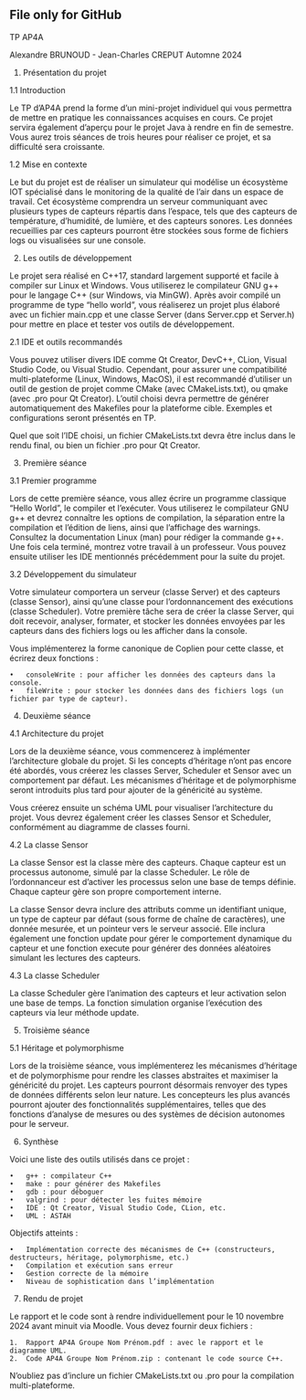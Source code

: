 ## File only for GitHub

TP AP4A

Alexandre BRUNOUD - Jean-Charles CREPUT
Automne 2024

1. Présentation du projet

1.1 Introduction

Le TP d’AP4A prend la forme d’un mini-projet individuel qui vous permettra de mettre en pratique les connaissances acquises en cours. Ce projet servira également d’aperçu pour le projet Java à rendre en fin de semestre.
Vous aurez trois séances de trois heures pour réaliser ce projet, et sa difficulté sera croissante.

1.2 Mise en contexte

Le but du projet est de réaliser un simulateur qui modélise un écosystème IOT spécialisé dans le monitoring de la qualité de l’air dans un espace de travail. Cet écosystème comprendra un serveur communiquant avec plusieurs types de capteurs répartis dans l’espace, tels que des capteurs de température, d’humidité, de lumière, et des capteurs sonores.
Les données recueillies par ces capteurs pourront être stockées sous forme de fichiers logs ou visualisées sur une console.

2. Les outils de développement

Le projet sera réalisé en C++17, standard largement supporté et facile à compiler sur Linux et Windows. Vous utiliserez le compilateur GNU g++ pour le langage C++ (sur Windows, via MinGW).
Après avoir compilé un programme de type “hello world”, vous réaliserez un projet plus élaboré avec un fichier main.cpp et une classe Server (dans Server.cpp et Server.h) pour mettre en place et tester vos outils de développement.

2.1 IDE et outils recommandés

Vous pouvez utiliser divers IDE comme Qt Creator, DevC++, CLion, Visual Studio Code, ou Visual Studio. Cependant, pour assurer une compatibilité multi-plateforme (Linux, Windows, MacOS), il est recommandé d’utiliser un outil de gestion de projet comme CMake (avec CMakeLists.txt), ou qmake (avec <projet>.pro pour Qt Creator).
L’outil choisi devra permettre de générer automatiquement des Makefiles pour la plateforme cible. Exemples et configurations seront présentés en TP.

Quel que soit l’IDE choisi, un fichier CMakeLists.txt devra être inclus dans le rendu final, ou bien un fichier <projet>.pro pour Qt Creator.

3. Première séance

3.1 Premier programme

Lors de cette première séance, vous allez écrire un programme classique “Hello World”, le compiler et l’exécuter.
Vous utiliserez le compilateur GNU g++ et devrez connaître les options de compilation, la séparation entre la compilation et l’édition de liens, ainsi que l’affichage des warnings. Consultez la documentation Linux (man) pour rédiger la commande g++.
Une fois cela terminé, montrez votre travail à un professeur. Vous pouvez ensuite utiliser les IDE mentionnés précédemment pour la suite du projet.

3.2 Développement du simulateur

Votre simulateur comportera un serveur (classe Server) et des capteurs (classe Sensor), ainsi qu’une classe pour l’ordonnancement des exécutions (classe Scheduler).
Votre première tâche sera de créer la classe Server, qui doit recevoir, analyser, formater, et stocker les données envoyées par les capteurs dans des fichiers logs ou les afficher dans la console.

Vous implémenterez la forme canonique de Coplien pour cette classe, et écrirez deux fonctions :

	•	consoleWrite : pour afficher les données des capteurs dans la console.
	•	fileWrite : pour stocker les données dans des fichiers logs (un fichier par type de capteur).

4. Deuxième séance

4.1 Architecture du projet

Lors de la deuxième séance, vous commencerez à implémenter l’architecture globale du projet. Si les concepts d’héritage n’ont pas encore été abordés, vous créerez les classes Server, Scheduler et Sensor avec un comportement par défaut.
Les mécanismes d’héritage et de polymorphisme seront introduits plus tard pour ajouter de la généricité au système.

Vous créerez ensuite un schéma UML pour visualiser l’architecture du projet. Vous devrez également créer les classes Sensor et Scheduler, conformément au diagramme de classes fourni.

4.2 La classe Sensor

La classe Sensor est la classe mère des capteurs. Chaque capteur est un processus autonome, simulé par la classe Scheduler. Le rôle de l’ordonnanceur est d’activer les processus selon une base de temps définie. Chaque capteur gère son propre comportement interne.

La classe Sensor devra inclure des attributs comme un identifiant unique, un type de capteur par défaut (sous forme de chaîne de caractères), une donnée mesurée, et un pointeur vers le serveur associé. Elle inclura également une fonction update pour gérer le comportement dynamique du capteur et une fonction execute pour générer des données aléatoires simulant les lectures des capteurs.

4.3 La classe Scheduler

La classe Scheduler gère l’animation des capteurs et leur activation selon une base de temps. La fonction simulation organise l’exécution des capteurs via leur méthode update.

5. Troisième séance

5.1 Héritage et polymorphisme

Lors de la troisième séance, vous implémenterez les mécanismes d’héritage et de polymorphisme pour rendre les classes abstraites et maximiser la généricité du projet. Les capteurs pourront désormais renvoyer des types de données différents selon leur nature.
Les concepteurs les plus avancés pourront ajouter des fonctionnalités supplémentaires, telles que des fonctions d’analyse de mesures ou des systèmes de décision autonomes pour le serveur.

6. Synthèse

Voici une liste des outils utilisés dans ce projet :

	•	g++ : compilateur C++
	•	make : pour générer des Makefiles
	•	gdb : pour déboguer
	•	valgrind : pour détecter les fuites mémoire
	•	IDE : Qt Creator, Visual Studio Code, CLion, etc.
	•	UML : ASTAH

Objectifs atteints :

	•	Implémentation correcte des mécanismes de C++ (constructeurs, destructeurs, héritage, polymorphisme, etc.)
	•	Compilation et exécution sans erreur
	•	Gestion correcte de la mémoire
	•	Niveau de sophistication dans l’implémentation

7. Rendu de projet

Le rapport et le code sont à rendre individuellement pour le 10 novembre 2024 avant minuit via Moodle. Vous devez fournir deux fichiers :

	1.	Rapport AP4A Groupe Nom Prénom.pdf : avec le rapport et le diagramme UML.
	2.	Code AP4A Groupe Nom Prénom.zip : contenant le code source C++.

N’oubliez pas d’inclure un fichier CMakeLists.txt ou <projet>.pro pour la compilation multi-plateforme.
